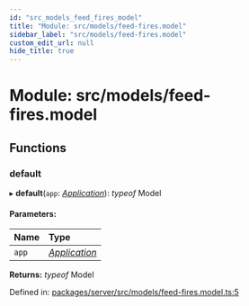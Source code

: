 ```yaml
---
id: "src_models_feed_fires_model"
title: "Module: src/models/feed-fires.model"
sidebar_label: "src/models/feed-fires.model"
custom_edit_url: null
hide_title: true
---
```


# Module: src/models/feed-fires.model

## Functions

### default

▸ **default**(`app`: [*Application*](src_declarations.md#application)): *typeof* Model

#### Parameters:

Name | Type |
:------ | :------ |
`app` | [*Application*](src_declarations.md#application) |

**Returns:** *typeof* Model

Defined in: [packages/server/src/models/feed-fires.model.ts:5](https://github.com/xr3ngine/xr3ngine/blob/66a84a950/packages/server/src/models/feed-fires.model.ts#L5)
